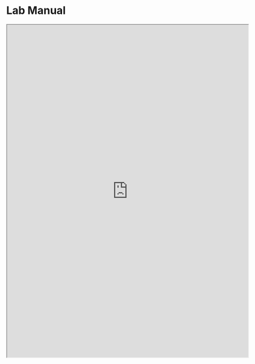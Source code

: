 # Lab Manual

<iframe src="https://drive.google.com/file/d/16h3daqjwRxZFbend9Yid3BPLKx2XU55v/preview" width="640" height="880" allow="autoplay"></iframe>
